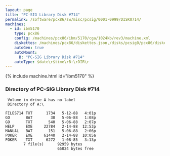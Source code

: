 ```yaml
---
layout: page
title: "PC-SIG Library Disk #714"
permalink: /software/pcx86/sw/misc/pcsig/0001-0999/DISK0714/
machines:
  - id: ibm5170
    type: pcx86
    config: /machines/pcx86/ibm/5170/cga/1024kb/rev3/machine.xml
    diskettes: /machines/pcx86/diskettes.json,/disks/pcsig0/pcx86/diskettes.json
    autoGen: true
    autoMount:
      B: "PC-SIG Library Disk #714"
    autoType: $date\r$time\rB:\rDIR\r
---
```


{% include machine.html id="ibm5170" %}

### Directory of PC-SIG Library Disk #714

     Volume in drive A has no label
     Directory of A:\

    FILES714 TXT      1734   5-12-88   4:01p
    GO       BAT        38   5-06-88   1:08p
    GO       TXT       540   5-06-88   2:07p
    HELP     EXE     22784   2-14-88  12:53p
    MANUAL   BAT       151   5-06-88   2:06p
    POKER    EXE     61440   2-14-88  10:05a
    POKER    TXT      6272   1-08-85   3:13p
            7 file(s)      92959 bytes
                           65024 bytes free
